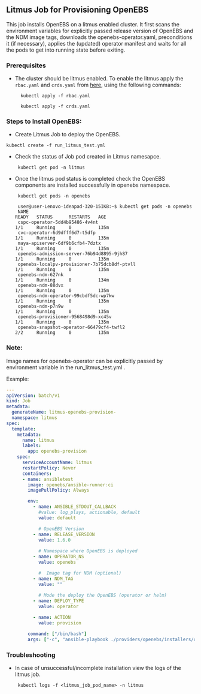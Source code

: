 ## Litmus Job for Provisioning OpenEBS

This job installs OpenEBS on a litmus enabled cluster. It first scans the environment variables for explicitly passed release version of OpenEBS and the NDM image tags, downloads the openebs-operator.yaml, preconditions it (if necessary), applies the (updated) operator manifest and waits for all the pods to get into running state before exiting. 

### Prerequisites

- The cluster should be litmus enabled. To enable the litmus apply the `rbac.yaml` and `crds.yaml` from [here](https://github.com/mayadata-io/litmus/tree/master/hack), using the following commands:

  ```
    kubectl apply -f rbac.yaml
  ```
  ```
    kubectl apply -f crds.yaml
  ```

### Steps to Install OpenEBS:

 - Create Litmus Job to deploy the OpenEBS.
  
  ```
  kubectl create -f run_litmus_test.yml
  ```

 - Check the status of Job pod created in Litmus namesapce.

    ```
     kubectl get pod -n litmus
    ```

 - Once the litmus pod status is completed check the OpenEBS components are installed successfully in openebs namespace.
     
    ```
     kubectl get pods -n openebs
    ```
    ```
     user@user-Lenovo-ideapad-320-15IKB:~$ kubectl get pods -n openebs
     NAME                                                              READY   STATUS      RESTARTS   AGE
     cspc-operator-5dd4b95486-4v4nt                                    1/1     Running     0          135m
     cvc-operator-6d9dfff6d7-t5dfp                                     1/1     Running     0          135m
     maya-apiserver-6df9b6cfb4-7dztx                                   1/1     Running     0          135m
     openebs-admission-server-76b94d8895-9jh87                         1/1     Running     0          135m
     openebs-localpv-provisioner-7b75dcb8df-ptvll                      1/1     Running     0          135m
     openebs-ndm-627nk                                                 1/1     Running     0          134m
     openebs-ndm-88dvx                                                 1/1     Running     0          135m
     openebs-ndm-operator-99cbdf5dc-wp7kw                              1/1     Running     0          135m
     openebs-ndm-p7n9w                                                 1/1     Running     0          135m
     openebs-provisioner-9568498d9-xc45v                               1/1     Running     0          135m
     openebs-snapshot-operator-66479cf4-twfl2                          2/2     Running     0          135m

   ```
  
### Note:

Image names for openebs-operator can be explicitly passed by environment variable in the run_litmus_test.yml .

Example:

```yaml
---
apiVersion: batch/v1
kind: Job
metadata:
  generateName: litmus-openebs-provision-
  namespace: litmus
spec:
  template:
    metadata:
      name: litmus
      labels:
        app: openebs-provision
    spec:
      serviceAccountName: litmus
      restartPolicy: Never
      containers:
      - name: ansibletest
        image: openebs/ansible-runner:ci
        imagePullPolicy: Always

        env:
          - name: ANSIBLE_STDOUT_CALLBACK
            #value: log_plays, actionable, default
            value: default

            # OpenEBS Version
          - name: RELEASE_VERSION
            value: 1.6.0
            
            # Namespace where OpenEBS is deployed
          - name: OPERATOR_NS
            value: openebs

            #  Image tag for NDM (optional)
          - name: NDM_TAG
            value: ""
 
            # Mode the deploy the OpenEBS (operator or helm)
          - name: DEPLOY_TYPE
            value: operator

          - name: ACTION
            value: provision 

        command: ["/bin/bash"]
        args: ["-c", "ansible-playbook ./providers/openebs/installers/operator/openebs-provision/test.yml -i /etc/ansible/hosts -v; exit 0"]
```

### Troubleshooting
- In case of unsuccessful/incomplete installation view the logs of the litmus job.
   ```
    kubectl logs -f <litmus_job_pod_name> -n litmus
   ```

